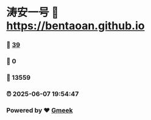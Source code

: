 # 涛安一号 :link: https://bentaoan.github.io 
### :page_facing_up: [39](https://bentaoan.github.io/tag.html) 
### :speech_balloon: 0 
### :hibiscus: 13559 
### :alarm_clock: 2025-06-07 19:54:47 
### Powered by :heart: [Gmeek](https://github.com/Meekdai/Gmeek)
